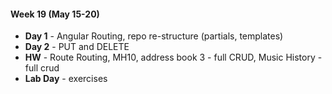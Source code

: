 #### Week 19 (May 15-20)
* **Day 1** - Angular Routing, repo re-structure (partials, templates)
* **Day 2** - PUT and DELETE
* **HW** - Route Routing, MH10, address book 3 - full CRUD, Music History - full crud
* **Lab Day** - exercises